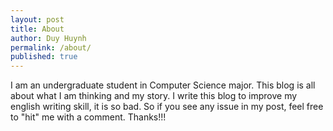 ```yaml
---
layout: post
title: About
author: Duy Huynh
permalink: /about/
published: true
---
```

I am an undergraduate student in Computer Science major. This blog is all about what I am thinking and my story. I write this blog to improve my english writing skill, it is so bad. So if you see any issue in my post, feel free to "hit" me with a comment. Thanks!!!

